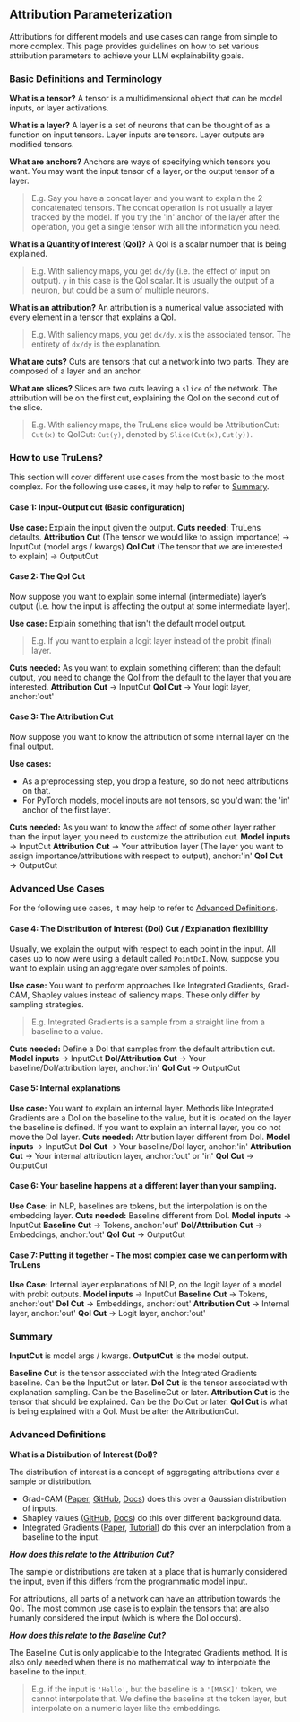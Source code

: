 ## Attribution Parameterization

Attributions for different models and use cases can range from simple to more complex. This page provides guidelines on how to set various attribution parameters to achieve your LLM explainability goals.

### Basic Definitions and Terminology

**What is a tensor?**
A tensor is a multidimensional object that can be model inputs, or layer activations.

**What is a layer?**
A layer is a set of neurons that can be thought of as a function on input tensors. Layer inputs are tensors. Layer outputs are modified tensors.

**What are anchors?**
Anchors are ways of specifying which tensors you want. You may want the input tensor of a layer, or the output tensor of a layer.

> E.g. Say you have a concat layer and you want to explain the 2 concatenated tensors. The concat operation is not usually a layer tracked by the model. If you try the 'in' anchor of the layer after the operation, you get a single tensor with all the information you need.

**What is a Quantity of Interest (QoI)?**
A QoI is a scalar number that is being explained.

> E.g. With saliency maps, you get `dx/dy` (i.e. the effect of input on output). `y` in this case is the QoI scalar. It is usually the output of a neuron, but could be a sum of multiple neurons.

**What is an attribution?**
An attribution is a numerical value associated with every element in a tensor that explains a QoI.

> E.g. With saliency maps, you get `dx/dy`. `x` is the associated tensor. The entirety of `dx/dy` is the explanation.

**What are cuts?**
Cuts are tensors that cut a network into two parts. They are composed of a layer and an anchor.

**What are slices?**
Slices are two cuts leaving a `slice` of the network. The attribution will be on the first cut, explaining the QoI on the second cut of the slice.

> E.g. With saliency maps, the TruLens slice would be AttributionCut: `Cut(x)` to QoICut: `Cut(y)`, denoted by `Slice(Cut(x),Cut(y))`.

### How to use TruLens?

This section will cover different use cases from the most basic to the most complex. For the following use cases, it may help to refer to [Summary](#summary).

#### Case 1: Input-Output cut (Basic configuration)

**Use case:** Explain the input given the output.
**Cuts needed:** TruLens defaults.
**Attribution Cut** (The tensor we would like to assign importance) → InputCut (model args / kwargs)
**QoI Cut** (The tensor that we are interested to explain) → OutputCut

#### Case 2: The QoI Cut

Now suppose you want to explain some internal (intermediate) layer’s output (i.e. how the input is affecting the output at some intermediate layer).

**Use case:** Explain something that isn't the default model output.

> E.g. If you want to explain a logit layer instead of the probit (final) layer.

**Cuts needed:** As you want to explain something different than the default output, you need to change the QoI from the default to the layer that you are interested.
**Attribution Cut** → InputCut
**QoI Cut** → Your logit layer, anchor:'out'

#### Case 3: The Attribution Cut
Now suppose you want to know the attribution of some internal layer on the final output.

**Use cases:**

* As a preprocessing step, you drop a feature, so do not need attributions on that.
* For PyTorch models, model inputs are not tensors, so you'd want the 'in' anchor of the first layer.

**Cuts needed:** As you want to know the affect of some other layer rather than the input layer, you need to customize the attribution cut.
**Model inputs** → InputCut
**Attribution Cut** → Your attribution layer (The layer you want to assign importance/attributions with respect to output), anchor:'in'
**QoI Cut** → OutputCut

### Advanced Use Cases
For the following use cases, it may help to refer to [Advanced Definitions](#advanced-definitions).

#### Case 4: The Distribution of Interest (DoI) Cut / Explanation flexibility

Usually, we explain the output with respect to each point in the input. All cases up to now were using a default called `PointDoI`. Now, suppose you want to explain using an aggregate over samples of points.

**Use case:** You want to perform approaches like Integrated Gradients, Grad-CAM, Shapley values instead of saliency maps. These only differ by sampling strategies.

> E.g. Integrated Gradients is a sample from a straight line from a baseline to a value.

**Cuts needed:** Define a DoI that samples from the default attribution cut.
**Model inputs** → InputCut
**DoI/Attribution Cut** → Your baseline/DoI/attribution layer, anchor:'in'
**QoI Cut** → OutputCut

#### Case 5: Internal explanations

**Use case:** You want to explain an internal layer. Methods like Integrated Gradients are a DoI on the baseline to the value, but it is located on the layer the baseline is defined.
If you want to explain an internal layer, you do not move the DoI layer.
**Cuts needed:** Attribution layer different from DoI.
**Model inputs** → InputCut
**DoI Cut** → Your baseline/DoI layer, anchor:'in'
**Attribution Cut** → Your internal attribution layer, anchor:'out' or 'in'
**QoI Cut** → OutputCut

#### Case 6: Your baseline happens at a different layer than your sampling.

**Use Case:** in NLP, baselines are tokens, but the interpolation is on the embedding layer.
**Cuts needed:** Baseline different from DoI.
**Model inputs** → InputCut
**Baseline Cut** → Tokens, anchor:'out'
**DoI/Attribution Cut** → Embeddings, anchor:'out'
**QoI Cut** → OutputCut

#### Case 7: Putting it together - The most complex case we can perform with TruLens

**Use Case:** Internal layer explanations of NLP, on the logit layer of a model with probit outputs.
**Model inputs** → InputCut
**Baseline Cut** → Tokens, anchor:'out'
**DoI Cut** → Embeddings, anchor:'out'
**Attribution Cut** → Internal layer, anchor:'out'
**QoI Cut** → Logit layer, anchor:'out'

### Summary

**InputCut** is model args / kwargs.
**OutputCut** is the model output.

**Baseline Cut** is the tensor associated with the Integrated Gradients baseline. Can be the InputCut or later.
**DoI Cut** is the tensor associated with explanation sampling. Can be the BaselineCut or later.
**Attribution Cut** is the tensor that should be explained. Can be the DoICut or later.
**QoI Cut** is what is being explained with a QoI. Must be after the AttributionCut.

### Advanced Definitions

**What is a Distribution of Interest (DoI)?**

The distribution of interest is a concept of aggregating attributions over a sample or distribution.

* Grad-CAM ([Paper](https://ieeexplore.ieee.org/document/8237336), [GitHub](https://github.com/jacobgil/pytorch-grad-cam), [Docs](https://jacobgil.github.io/pytorch-gradcam-book/introduction.html)) does this over a Gaussian distribution of inputs.
* Shapley values ([GitHub](https://github.com/slundberg/shap), [Docs](https://shap.readthedocs.io/en/latest/)) do this over different background data.
* Integrated Gradients ([Paper](https://arxiv.org/abs/1703.01365), [Tutorial](https://www.tensorflow.org/tutorials/interpretability/integrated_gradients)) do this over an interpolation from a baseline to the input.

***How does this relate to the Attribution Cut?***

The sample or distributions are taken at a place that is humanly considered the input, even if this differs from the programmatic model input.

For attributions, all parts of a network can have an attribution towards the QoI. The most common use case is to explain the tensors that are also humanly considered the input (which is where the DoI occurs).

***How does this relate to the Baseline Cut?***

The Baseline Cut is only applicable to the Integrated Gradients method. It is also only needed when there is no mathematical way to interpolate the baseline to the input.

> E.g. if the input is `'Hello'`, but the baseline is a `'[MASK]'` token, we cannot interpolate that. We define the baseline at the token layer, but interpolate on a numeric layer like the embeddings.
